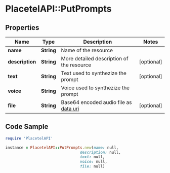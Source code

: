 # PlacetelAPI::PutPrompts

## Properties

Name | Type | Description | Notes
------------ | ------------- | ------------- | -------------
**name** | **String** | Name of the resource | 
**description** | **String** | More detailed description of the resource | [optional] 
**text** | **String** | Text used to synthezize the prompt | [optional] 
**voice** | **String** | Voice used to synthezize the prompt | 
**file** | **String** | Base64 encoded audio file as [data uri](https://developer.mozilla.org/en-US/docs/Web/HTTP/Basics_of_HTTP/Data_URIs) | [optional] 

## Code Sample

```ruby
require 'PlacetelAPI'

instance = PlacetelAPI::PutPrompts.new(name: null,
                                 description: null,
                                 text: null,
                                 voice: null,
                                 file: null)
```


